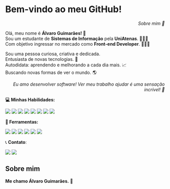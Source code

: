 # Bem-vindo ao meu GitHub!

<p align="right"><em>Sobre mim 📝</em></p>
<p align="left">
  Olá, meu nome é <strong>Álvaro Guimarães! 🚀</strong><br>
  Sou um estudante de <strong>Sistemas de Informação</strong> pela <strong>UniAtenas</strong>. 👨🏻‍🎓<br>
  Com objetivo ingressar no mercado como <strong>Front-end Developer</strong>. 🧑🏻‍💼
</p>
<p align="left">
  Sou uma pessoa curiosa, criativa e dedicada.<br>
  Entusiasta de novas tecnologias. 🌌<br>
  Autodidata: aprendendo e melhorando a cada dia mais. 📈<br>
  Buscando novas formas de ver o mundo. 🌎<br>
</p>
<p align="right"><em>Eu amo desenvolver software! Ver meu trabalho ajudar é uma sensação incrível! 💖</em></p>
  
**💻 Minhas Habilidades:**  

![](https://img.shields.io/badge/-Javascript-000000?&logo=JavaScript&logoColor=EFD81D) ![](https://img.shields.io/badge/Vue.js-000000?&logo=vue.js&logoColor=4CB986) ![](https://img.shields.io/badge/HTML5-000000?&logo=html5&logoColor=E44D26) ![](https://img.shields.io/badge/CSS-000000?&logo=css3&logoColor=396DC0) ![](https://img.shields.io/badge/SCSS-000000?&logo=sass&logoColor=C76494) ![](https://img.shields.io/badge/JSON-000000?&logo=json&logoColor=FFFFFF)  ![](https://img.shields.io/badge/Git-000000?&logo=git&logoColor=E94E31) ![](https://www.codewars.com/users/Kasoke/badges/micro)

**🔧 Ferramentas:**

![](https://img.shields.io/badge/Visual%20Studio%20Code-000000?&logo=visualstudiocode&logoColor=396DC0) ![](https://img.shields.io/badge/Figma-000000?&logo=figma&logoColor=FFFFFF) ![](https://img.shields.io/badge/Trello-000000?&logo=trello&logoColor=396DC0) ![](https://img.shields.io/badge/Microsoft%20Teams-000000?&logo=microsoftteams&logoColor=396DC0) ![](https://img.shields.io/badge/GitHub-000000?&logo=github&logoColor=FFFFFF) ![](https://img.shields.io/badge/Windows-000000?&logo=windows&logoColor=FFFFFF) 


📞 **Contato**:

[![](https://img.shields.io/badge/Kasoke-396DC0?&logo=linkedin&logoColor=FFFFFF)](https://www.linkedin.com/in/kasoke/) [![](https://img.shields.io/badge/Kasokinho-396DC0?&logo=twitter&logoColor=FFFFFF)](https://twitter.com/Kasokinho)

## Sobre mim
**Me chamo Álvaro Guimarães.** 🚀
